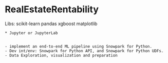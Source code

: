# RealEstateRentability 

Libs:
   scikit-learn
   pandas
   xgboost
   matplotlib
   ```
* Jupyter or JupyterLab


- implement an end-to-end ML pipeline using Snowpark for Python.
- Dev int/env: Snowpark for Python API, and Snowpark for Python UDFs.
- Data Exploration, visualization and preparation 
